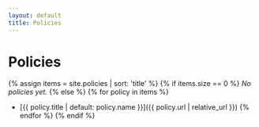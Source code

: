 ```yaml
---
layout: default
title: Policies
---
```


# Policies

{% assign items = site.policies | sort: 'title' %}
{% if items.size == 0 %}
_No policies yet._
{% else %}
{% for policy in items %}
- [{{ policy.title | default: policy.name }}]({{ policy.url | relative_url }})
{% endfor %}
{% endif %}
